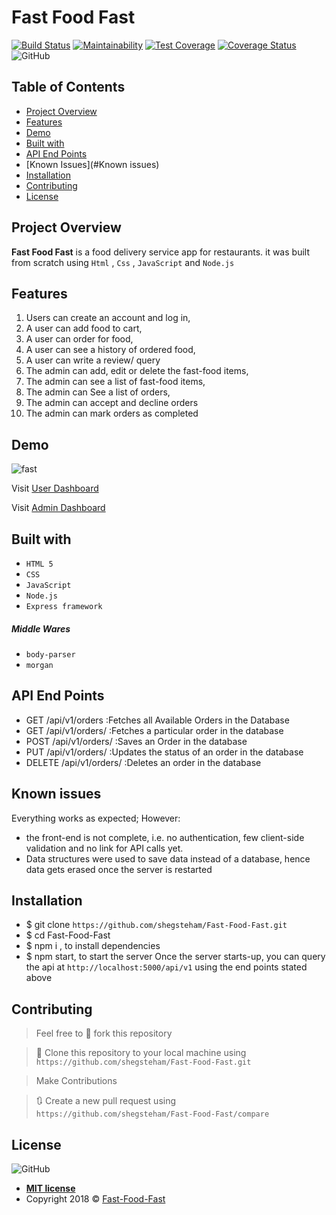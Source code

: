 # Fast Food Fast
[![Build Status](https://travis-ci.org/shegsteham/Fast-Food-Fast.svg?branch=gh-pages)](https://travis-ci.org/shegsteham/Fast-Food-Fast)    [![Maintainability](https://api.codeclimate.com/v1/badges/c2dc0578de1fdecc0c8f/maintainability)](https://codeclimate.com/github/shegsteham/Fast-Food-Fast/maintainability)    [![Test Coverage](https://api.codeclimate.com/v1/badges/c2dc0578de1fdecc0c8f/test_coverage)](https://codeclimate.com/github/shegsteham/Fast-Food-Fast/test_coverage)    [![Coverage Status](https://coveralls.io/repos/github/shegsteham/Fast-Food-Fast/badge.svg)](https://coveralls.io/github/shegsteham/Fast-Food-Fast)    ![GitHub](https://img.shields.io/github/license/mashape/apistatus.svg?style=plastic)

## Table of Contents

* [Project Overview](#Project-Overview)
* [Features](#Features)
* [Demo](#demo)
* [Built with](#built-with)
* [API End Points](#API-End-Points)
* [Known Issues](#Known issues)
* [Installation](#Installation)
* [Contributing](#contributing)
* [License](#License)

## Project Overview
**Fast Food Fast** is a food delivery service app for restaurants. it was built from scratch using `Html` , `Css` , `JavaScript` and `Node.js`

## Features

1. Users can create an account and log in,
2. A user can add food to cart,
3. A user can order for food,
4. A user can see a history of ordered food,
5. A user can write a review/ query
6. The admin can add, edit or delete the fast-food items,
7. The admin can see a list of fast-food items,
8. The admin can See a list of orders,
9. The admin can accept and decline orders
10. The admin can mark orders as completed

## Demo
![fast](https://user-images.githubusercontent.com/25525765/45334718-e903b180-b573-11e8-8ecf-746704c24585.gif)

Visit [User Dashboard](https://shegsteham.github.io/Fast-Food-Fast/UI/)

Visit [Admin Dashboard](https://shegsteham.github.io/Fast-Food-Fast/UI/admin.html)

## Built with
- `HTML 5`
- `CSS`
- `JavaScript`
- `Node.js`
- `Express framework`

##### Middle Wares
- `body-parser`
- `morgan`

## API End Points
- GET /api/v1/orders              :Fetches all Available Orders in the Database
- GET /api/v1/orders/<orderId>    :Fetches a particular order in the database
- POST /api/v1/orders/<orderId>   :Saves an Order in the database
- PUT /api/v1/orders/<orderId>    :Updates the status of an order in the database
- DELETE /api/v1/orders/<orderId> :Deletes an order in the database

## Known issues
Everything works as expected; However:
- the front-end is not complete, i.e. no authentication, few client-side
   validation and no link for API calls yet.
- Data structures were used to save data instead of a database, hence data gets
   erased once the server is restarted

## Installation

- $ git clone `https://github.com/shegsteham/Fast-Food-Fast.git`
- $ cd Fast-Food-Fast
- $ npm i , to install dependencies
- $ npm start, to start the server
Once the server starts-up, you can query the api at `http://localhost:5000/api/v1` using the end points stated above

## Contributing
>  Feel free to 🍴 fork this repository

>  👯 Clone this repository to your local machine using `https://github.com/shegsteham/Fast-Food-Fast.git`

> Make Contributions

> 🔃 Create a new pull request using `https://github.com/shegsteham/Fast-Food-Fast/compare`

## License
![GitHub](https://img.shields.io/github/license/mashape/apistatus.svg?style=plastic)

- **[MIT license](https://shegsteham.github.io/Fast-Food-Fast/UI/LICENSE.md)**
- Copyright 2018 © <a href="https://shegsteham.github.io/Fast-Food-Fast/UI/" target="_blank">Fast-Food-Fast</a>
